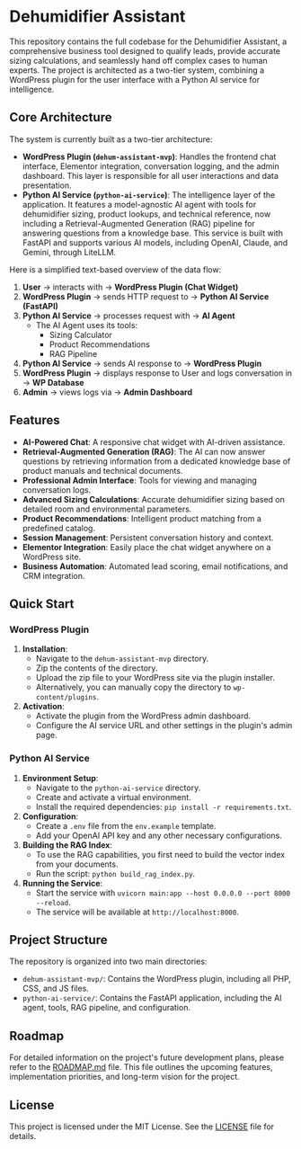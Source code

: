 # Dehumidifier Assistant

This repository contains the full codebase for the Dehumidifier Assistant, a comprehensive business tool designed to qualify leads, provide accurate sizing calculations, and seamlessly hand off complex cases to human experts. The project is architected as a two-tier system, combining a WordPress plugin for the user interface with a Python AI service for intelligence.

## Core Architecture

The system is currently built as a two-tier architecture:

-   **WordPress Plugin (`dehum-assistant-mvp`)**: Handles the frontend chat interface, Elementor integration, conversation logging, and the admin dashboard. This layer is responsible for all user interactions and data presentation.
-   **Python AI Service (`python-ai-service`)**: The intelligence layer of the application. It features a model-agnostic AI agent with tools for dehumidifier sizing, product lookups, and technical reference, now including a Retrieval-Augmented Generation (RAG) pipeline for answering questions from a knowledge base. This service is built with FastAPI and supports various AI models, including OpenAI, Claude, and Gemini, through LiteLLM.

Here is a simplified text-based overview of the data flow:

1.  **User** -> interacts with -> **WordPress Plugin (Chat Widget)**
2.  **WordPress Plugin** -> sends HTTP request to -> **Python AI Service (FastAPI)**
3.  **Python AI Service** -> processes request with -> **AI Agent**
    - The AI Agent uses its tools:
        - Sizing Calculator
        - Product Recommendations
        - RAG Pipeline
4.  **Python AI Service** -> sends AI response to -> **WordPress Plugin**
5.  **WordPress Plugin** -> displays response to User and logs conversation in -> **WP Database**
6.  **Admin** -> views logs via -> **Admin Dashboard**

## Features

-   **AI-Powered Chat**: A responsive chat widget with AI-driven assistance.
-   **Retrieval-Augmented Generation (RAG)**: The AI can now answer questions by retrieving information from a dedicated knowledge base of product manuals and technical documents.
-   **Professional Admin Interface**: Tools for viewing and managing conversation logs.
-   **Advanced Sizing Calculations**: Accurate dehumidifier sizing based on detailed room and environmental parameters.
-   **Product Recommendations**: Intelligent product matching from a predefined catalog.
-   **Session Management**: Persistent conversation history and context.
-   **Elementor Integration**: Easily place the chat widget anywhere on a WordPress site.
-   **Business Automation**: Automated lead scoring, email notifications, and CRM integration.

## Quick Start

### WordPress Plugin

1.  **Installation**:
    *   Navigate to the `dehum-assistant-mvp` directory.
    *   Zip the contents of the directory.
    *   Upload the zip file to your WordPress site via the plugin installer.
    *   Alternatively, you can manually copy the directory to `wp-content/plugins`.
2.  **Activation**:
    *   Activate the plugin from the WordPress admin dashboard.
    *   Configure the AI service URL and other settings in the plugin's admin page.

### Python AI Service

1.  **Environment Setup**:
    *   Navigate to the `python-ai-service` directory.
    *   Create and activate a virtual environment.
    *   Install the required dependencies: `pip install -r requirements.txt`.
2.  **Configuration**:
    *   Create a `.env` file from the `env.example` template.
    *   Add your OpenAI API key and any other necessary configurations.
3.  **Building the RAG Index**:
    *   To use the RAG capabilities, you first need to build the vector index from your documents.
    *   Run the script: `python build_rag_index.py`.
4.  **Running the Service**:
    *   Start the service with `uvicorn main:app --host 0.0.0.0 --port 8000 --reload`.
    *   The service will be available at `http://localhost:8000`.

## Project Structure

The repository is organized into two main directories:

-   `dehum-assistant-mvp/`: Contains the WordPress plugin, including all PHP, CSS, and JS files.
-   `python-ai-service/`: Contains the FastAPI application, including the AI agent, tools, RAG pipeline, and configuration.

## Roadmap

For detailed information on the project's future development plans, please refer to the [ROADMAP.md](ROADMAP.md) file. This file outlines the upcoming features, implementation priorities, and long-term vision for the project.

## License

This project is licensed under the MIT License. See the [LICENSE](LICENSE) file for details.
